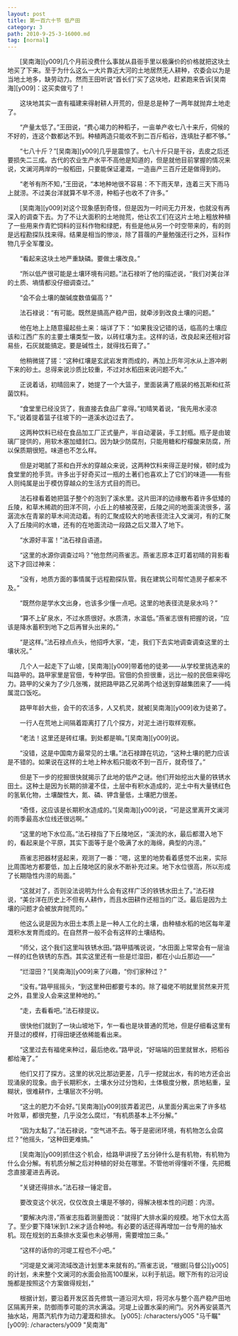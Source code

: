 ```yaml
---
layout: post
title: 第一百六十节 低产田
category: 3
path: 2010-9-25-3-16000.md
tag: [normal]
---
```


　　[吴南海][y009]几个月前没费什么事就从县衙手里以极廉价的价格就把这块土地买了下来。至于为什么这么一大片靠近大河的土地居然无人耕种，农委会以为是当地土地多，缺劳动力。然而王田听说“首长们”买了这块地，赶紧跑来告诉[吴南海][y009]：这买卖做亏了！

　　这块地其实一直有福建来得射耕人开荒的，但是总是种了一两年就抛弃土地走了。

　　“产量太低了。”王田说，“费心竭力的种稻子，一亩单产收七八十来斤，伺候的不好的，连这个数都达不到。种植两造只能收不到二百斤稻谷，连填肚子都不够。”

　　“七八十斤？”[吴南海][y009]几乎是震惊了。七八十斤只是干谷，去皮之后还要损失二三成。古代的农业生产水平不高他是知道的，但是就他目前掌握的情况来说，文澜河两岸的一般稻田，只要能保证灌溉，一造亩产三百斤还是做得到的。

　　“老爷有所不知，”王田说，“本地种地很不容易：不下雨天旱，连着三天下雨马上就涝。不过美台洋就算不旱不涝，种稻子也收不了许多。”

　　[吴南海][y009]对这个现象感到奇怪，但是因为一时间无力开发，也就没有再深入的调查下去。为了不让大面积的土地抛荒，他让农工们在这片土地上粗放种植了一些用来作青贮饲料的豆科作物和绿肥，有些是他从另一个时空带来的，有的则是远程勘探队找来得。结果是相当的惨淡，除了苜蓿的产量勉强还行之外，豆科作物几乎全军覆没。

　　“看起来这块土地严重缺磷。要做土壤改良。”

　　“所以低产很可能是土壤环境有问题。”法石禄听了他的描述说，“我们对美台洋的土质、墒情都没仔细调查过。”

　　“会不会土壤的酸碱度数值偏高？”

　　法石禄说：“有可能。既然是搞高产稳产田，就牵涉到改良土壤的问题。”

　　他在地上上随意撮起些土来：端详了下：“如果我没记错的话，临高的土壤应该和江西广东的主要土壤类型一致，以砖红壤为主。这样的话，改良起来还相对容易些，石灰就能搞定。要是碱性土，就得找石膏了。”

　　他稍微搓了搓：“这种红壤是玄武岩发育而成的，再加上历年河水从上游冲刷下来的砂土。总得来说沙质比较重，不过对水稻田来说问题不大。”

　　正说着话，初晴回来了，她提了一个大篮子，里面装满了瓶装的格瓦斯和红茶菌饮料。

　　“食堂里已经没货了，我直接去食品厂拿得。”初晴笑着说，“我先用水浸凉下。”说着提着篮子往坡下的一道溪水边过去了。

　　这两种饮料已经在食品加工厂正式量产，半自动灌装，手工封瓶。瓶子是由玻璃厂提供的，用软木塞加蜡封口。因为缺少防腐剂，只能用糖和柠檬酸来防腐，所以保质期很短。味道也不怎么样。

　　但是对喝腻了茶和白开水的穿越众来说，这两种饮料来得正是时候，顿时成为食堂里的抢手货。许多出于好奇买过一瓶的土著们也喜欢上了它们的味道——有些人则纯属是出于模仿穿越众的生活方式目的而已。

　　法石禄看着她把篮子整个的泡到了溪水里。这片田洋的边缘散布着许多低矮的丘陵，和草木稀疏的田洋不同，小丘上的植被茂密，丘陵之间的地面溪流很多，潺潺流水在青翠的草木间流动着。有的汇聚成较大的地表径流注入文澜河，有的汇聚入了丘陵间的水塘，还有的在地面流动一段路之后又潜入了地下。

　　“水源好丰富！”法石禄自语道。

　　“这里的水源你调查过吗？”他忽然问燕雀志。燕雀志原本正盯着初晴的背影看这下才回过神来：

　　“没有，地质方面的事情属于远程勘探队管。我在建筑公司帮忙造房子都来不及。”

　　“既然你是学水文出身，也该多少懂一点吧。这里的地表径流是泉水吗？”

　　“算不上矿泉水，不过水质很好。水质清，水温低。”燕雀志很有把握的说，“应该是降水蓄积到地下之后再冒头出来的。”

　　“是这样。”法石禄点点头，他招呼大家，“走，我们下去实地调查调查这里的土壤状况。”

　　几个人一起走下了山坡，[吴南海][y009]带着他的徒弟——从学校里挑选来的叫路甲的。路甲家里是官佃，专种学田。官佃的负担很重，远比一般的民佃来得吃力。路甲的父亲为了少几张嘴，就把路甲路乙兄弟两个给送到穿越集团来了——纯属混口饭吃。

　　路甲年龄大些，会干的农活多，人又机灵，就被[吴南海][y009]收为徒弟了。

　　一行人在荒地上间隔着距离打了几个探方，对泥土进行取样观察。

　　“老法！这里还是砖红壤。到处都是嘛。”[吴南海][y009]说。

　　“没错，这是中国南方最常见的土壤。”法石禄蹲在坑边，“这种土壤的肥力应该是不错的。如果说在这样的土地上种水稻只能收不到一百斤，就奇怪了。”

　　但是下一步的挖掘很快就揭示了此地的低产之谜。他们开始挖出大量的铁锈水田土。这种土是因为长期的排灌不佳，土层中有积水造成的，泥土中有大量锈红色的氢氧化物，土壤酸性大，氮、磷、钾含量低，土壤肥力很差。

　　“奇怪，这应该是长期积水造成的。”[吴南海][y009]说，“可是这里离开文澜河的雨季最高水位线还很远啊。”

　　“这里的地下水位高。”法石禄指了下丘陵地区，“溪流的水，最后都潜入地下的，看起来是个平原，其实下面等于是个吸满了水的海绵，典型的内涝。”

　　燕雀志把器材竖起来，观测了一番：“嗯，这里的地势看着感觉不出来，实际比周围地方都要低，加上丘陵地区的泉水不断补充过来。地下水位很高，所以形成了长期隐性内涝的局面。”

　　“这就对了，否则没法说明为什么会有这样广泛的铁锈水田土了。”法石禄说，“美台洋在历史上不但有人耕作，而且水田耕作还相当的广泛。最后是因为土壤的问题才会被放弃抛荒的。”

　　他这么说是因为水田土本质上是一种人工化的土壤，由种植水稻的地区每年灌溉积水发育而成的。在自然界一般不会有这样的土壤结构。

　　“师父，这个我们这里叫铁锈水田。”路甲插嘴说说，“水田面上常常会有一层油一样的红色铁锈的东西。其实这里还有一些是烂湿田，都在小山丘那边——”

　　“烂湿田？”[吴南海][y009]来了兴趣，“你们家种过？”

　　“没有。”路甲摇摇头，“到这里种田都要亏本的。除了福佬不明就里贸然来开荒之外，县里没人会来这里种地的。”

　　“走，去看看吧。”法石禄提议。

　　很快他们就到了一块山坡地下，乍一看也是块普通的荒地，但是仔细看这里有开垦过的模样，打得田埂还依稀能看出来。

　　“这里过去有福佬来种过，最后绝收。”路甲说，“好端端的田里就冒水，把稻谷都给淹了。”

　　他们又打了探方。这里的状况比那边更差，几乎一挖就出水，有的地方还会出现涌泉的现象。由于长期积水，土壤水分过分饱和，土体极度分散，质地粘重，呈糊状，很难耕作，土壤层次不分明。

　　“这土的肥力不会好。”[吴南海][y009]拔弄着泥巴，从里面分离出来了许多枯叶败草，都很完整，几乎没怎么腐烂，“有机质基本上不分解。”

　　“因为太黏了。”法石禄说，“空气进不去。等于是密闭环境，有机物怎么会腐烂？”他摇头，“这种田更难搞。”

　　[吴南海][y009]抓住这个机会，给路甲讲授了五分钟什么是有机物，有机物为什么会分解。有机质分解之后对种植的好处在哪里。不管他听得懂听不懂，先把概念直接灌进去再说。

　　“关键还得排水。”法石禄一锤定音。

　　要改变这个状况，仅仅改良土壤是不够的，得解决根本性的问题：内涝。

　　“要解决内涝，”燕雀志指着测量图说：“就得扩大排水渠的规模。地下水位太高了。至少要下降1米到1.2米才适合种地。有必要的话还得再增加一台专用的抽水机。现在规划的五条排水支渠也未必够用，需要增加三条。”

　　“这样的话你的河堤工程也不小吧。”

　　“河堤是文澜河流域改造计划里本来就有的。”燕雀志说，“根据[马督公][y005]的计划，未来整个文澜河的水面会抬高100厘米，以利于航运。眼下所有的沿河设施都是按照这个方案做得规划，”

　　根据计划，要沿着开发区首先修筑一道沿河大坝，将河水与整个高产稳产田地区隔离开来，防御雨季可能的洪水满溢。河堤上设置水渠的闸门。另外再安装蒸汽抽水站，用蒸汽机作为动力灌溉和排水。
[y005]: /characters/y005 "马千瞩"
[y009]: /characters/y009 "吴南海"
